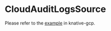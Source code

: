 # CloudAuditLogsSource

Please refer to the [example](https://github.com/google/knative-gcp/blob/master/docs/examples/cloudauditlogssource/README.md) in knative-gcp.
